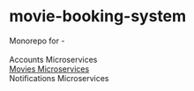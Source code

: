 # movie-booking-system

Monorepo for - \
\
Accounts Microservices \
[Movies Microservices](/apps/movies/README.md)  
Notifications Microservices 
